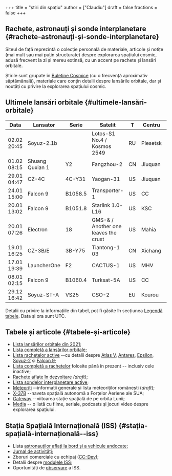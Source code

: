 +++
title = "știri din spațiu"
author = ["Claudiu"]
draft = false
fractions = false
+++

## Rachete, astronauți și sonde interplanetare {#rachete-astronauți-și-sonde-interplanetare}

Siteul de față reprezintă o colecție personală de materiale, articole și notițe (mai mult sau mai puțin structurate) despre explorarea spațiului cosmic, adusă frecvent la zi și mereu extinsă, cu un accent pe rachete și lansări orbitale.

Știrile sunt grupate în [Buletine Cosmice](/bul) (cu o frecvență aproximativ săptămânală), materiale care conțin detalii despre lansările orbitale, dar și noutăți cu privire la explorarea spațiului cosmic.


## Ultimele lansări orbitale {#ultimele-lansări-orbitale}

| Data        | Lansator        | Serie   | Satelit                              | T  | Centru   | Rampă   | R. | Bul             |
|-------------|-----------------|---------|--------------------------------------|----|----------|---------|----|-----------------|
| 02.02 20:45 | Soyuz-2.1b      |         | Lotos-S1 No.4 / Kosmos 2549          | RU | Plesetsk | 43/4    | S  | [105](/bul/105) |
| 01.02 08:15 | Shuang Quxian 1 | Y2      | Fangzhou-2                           | CN | Jiuquan  | LA4     | F  | [105](/bul/105) |
| 29.01 04:47 | CZ-4C           | 4C-Y31  | Yaogan-31                            | US | Jiuquan  | SLS2    | S  | [104](/bul/104) |
| 24.01 15:00 | Falcon 9        | B1058.5 | Transporter-1                        | US | CC       | LC40    | S  | [104](/bul/104) |
| 20.01 13:02 | Falcon 9        | B1051.8 | Starlink 1.0-L16                     | US | KSC      | LC39A   | S  | [104](/bul/104) |
| 20.01 07:26 | Electron        | 18      | GMS-& / Another one leaves the crust | US | Mahia    | LC1     | S  | [104](/bul/104) |
| 19.01 16:25 | CZ-3B/E         | 3B-Y75  | Tiantong-1 03                        | CN | Xichang  | LC2     | S  | [104](/bul/104) |
| 17.01 19:39 | LauncherOne     | F2      | CACTUS-1                             | US | MHV      | RW12/30 | S  | [103](/bul/103) |
| 08.01 02:15 | Falcon 9        | B1060.4 | Turksat-5A                           | US | CC       | LC40    | S  | [103](/bul/103) |
| 29.12 16:42 | Soyuz-ST-A      | VS25    | CSO-2                                | EU | Kourou   | ELS     | S  | [102](/bul/102) |

Detalii cu privire la informațiile din tabel, pot fi găsite în secțiunea [Legendă tabele](/t/legenda_tabele). Data și ora sunt UTC.


## Tabele și articole {#tabele-și-articole}

-   [Lista lansărilor orbitale din 2021](/t/l2021);
-   [Lista completă a lansărilor orbitale](/t/lansari);
-   [Lista rachetelor active](/r/rachete_active) --cu detalii despre [Atlas V](/r/atlasv), [Antares](/r/antares), [Epsilon](/r/epsilon), [Soyuz-2](/r/soyuz-2) și [Falcon 9](/r/falcon9);
-   [Lista completă a rachetelor](/r/rachete) folosite până în prezent -- inclusiv cele inactive;
-   [Rachete aflate în dezvoltare](/r/viitor) _(draft)_;
-   [Lista sondelor interplanetare active](/m/sonde);
-   [Meteoriți](/m/meteoriti) --informații generale și lista meteoriților românești (_draft_);
-   [X-37B](/m/x37b) --naveta spațială autonomă a Forțelor Aeriene ale SUA;
-   [Gateway](/m/gateway) --viitoarea stație spațială de pe orbita Lunii;
-   [Media](/m/media) -- o listă cu filme, seriale, podcasts și jocuri video despre explorarea spațiului.


## Stația Spațială Internațională (ISS) {#stația-spațială-internațională--iss}

-   Lista [astronauților aflați la bord și a vehicule andocate](/iss/iss/);
-   [Jurnal de activități](/iss/jurnal);
-   Zboruri comerciale cu echipaj ([CC-Dev](/iss/ccdev));
-   Detalii despre [modulele ISS](/iss/module);
-   Oportunități de [observare](https://www.heavens-above.com/PassSummary.aspx?satid=25544&lat=46.7712&lng=23.6236&loc=Cluj-Napoca&alt=0&tz=EET) a ISS.